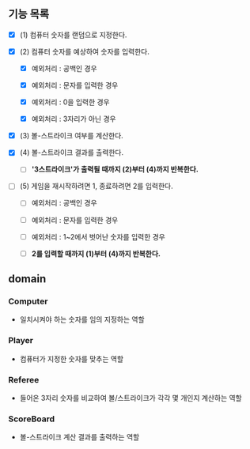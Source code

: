 ## 기능 목록

- [x] (1) 컴퓨터 숫자를 랜덤으로 지정한다.


- [x] (2) 컴퓨터 숫자를 예상하여 숫자를 입력한다.
  - [x] 예외처리 : 공백인 경우
  - [x] 예외처리 : 문자를 입력한 경우
  - [x] 예외처리 : 0을 입력한 경우
  - [x] 예외처리 : 3자리가 아닌 경우


- [x] (3) 볼-스트라이크 여부를 계산한다.
- [x] (4) 볼-스트라이크 결과를 출력한다.
  - [ ] **'3스트라이크'가 출력될 때까지 (2)부터 (4)까지 반복한다.**


- [ ] (5) 게임을 재시작하려면 1, 종료하려면 2를 입력한다.
  - [ ] 예외처리 : 공백인 경우
  - [ ] 예외처리 : 문자를 입력한 경우
  - [ ] 예외처리 : 1~2에서 벗어난 숫자를 입력한 경우
  - [ ] **2를 입력할 때까지 (1)부터 (4)까지 반복한다.**


## domain

### Computer
- 일치시켜야 하는 숫자를 임의 지정하는 역할

### Player
- 컴퓨터가 지정한 숫자를 맞추는 역할

### Referee
- 들어온 3자리 숫자를 비교하여 볼/스트라이크가 각각 몇 개인지 계산하는 역할

### ScoreBoard
- 볼-스트라이크 계산 결과를 출력하는 역할
